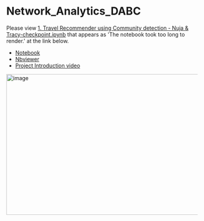 # Network_Analytics_DABC

Please view [1. Travel Recommender using Community detection - Nuja & Tracy-checkpoint.ipynb](https://github.com/xz2623/Network_Analytics_DABC/blob/main/1.%20Travel%20Recommender%20using%20Community%20detection%20-%20Nuja%20%26%20Tracy-checkpoint.ipynb) that appears as 'The notebook took too long to render.' at the link below.
- [Notebook](https://nbviewer.org/github/xz2623/Network_Analytics_DABC/blob/main/1.%20Travel%20Recommender%20using%20Community%20detection%20-%20Nuja%20%26%20Tracy-checkpoint.ipynb)
- [Nbviewer](https://nbviewer.org/)
- [Project Introduction video](https://brunoabrahao.com/courses/dabc-networks/)
<img width="507" height="371" alt="image" src="https://github.com/user-attachments/assets/d5a08681-59dc-4437-8e62-ffea6c97d695" />
